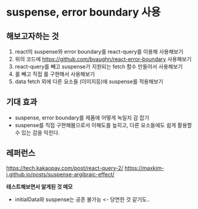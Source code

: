 # suspense, error boundary 사용

## 해보고자하는 것

1. react의 suspense와 error boundary를 react-query를 이용해 사용해보기
2. 위의 코드에 https://github.com/bvaughn/react-error-boundary 사용해보기
3. react-query를 빼고 suspense가 지원되는 fetch 함수 만들어서 사용해보기
4. <Suspense />를 빼고 직접 <Suspense />를 구현해서 사용해보기
5. data fetch 외에 다른 요소들 (이미지등)에 suspense를 적용해보기

## 기대 효과

- suspense, error boundary를 제품에 어떻게 녹일지 감 잡기
- suspense를 직접 구현해봄으로서 이해도를 높히고, 다른 요소들에도 쉽게 활용할 수 있는 감을 익힌다.


## 레퍼런스

https://tech.kakaopay.com/post/react-query-2/
https://maxkim-j.github.io/posts/suspense-argibraic-effect/


**테스트해보면서 알게된 것 메모**

- initialData와 suspense는 공존 불가능 <- 당연한 것 같기도..